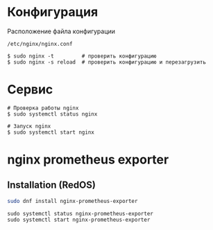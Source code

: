 # Конфигурация
Расположение файла конфигурации
```
/etc/nginx/nginx.conf
```
```
$ sudo nginx -t         # проверить конфигурацию
$ sudo nginx -s reload  # проверить конфигурацию и перезагрузить
```
# Сервис
```
# Проверка работы nginx
$ sudo systemctl status nginx

# Запуск nginx
$ sudo systemctl start nginx
```

# nginx prometheus exporter
## Installation (RedOS)
```bash
sudo dnf install nginx-prometheus-exporter
```
```
sudo systemctl status nginx-prometheus-exporter
sudo systemctl start nginx-prometheus-exporter
```
